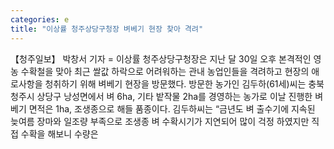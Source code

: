 ```yaml
---
categories: e
title: "이상률 청주상당구청장 벼베기 현장 찾아 격려"
---
```

【청주일보】 박창서 기자 = 이상률 청주상당구청장은 지난 달 30일 오후 본격적인 영농 수확철을 맞아 최근 쌀값 하락으로 어려워하는 관내 농업인들을 격려하고 현장의 애로사항을 청취하기 위해 벼베기 현장을 방문했다. 방문한 농가인 김두하(61세)씨는 충북 청주시 상당구 낭성면에서 벼 6ha, 기타 밭작물 2ha를 경영하는 농가로 이날 진행한 벼베기 면적은 1ha, 조생종으로 해들 품종이다. 김두하씨는 “금년도 벼 출수기에 지속된 늦여름 장마와 일조량 부족으로 조생종 벼 수확시기가 지연되어 많이 걱정 하였지만 직접 수확을 해보니 수량은